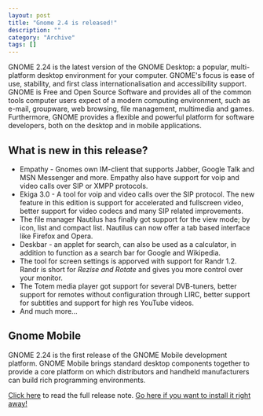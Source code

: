 ```yaml
--- 
layout: post 
title: "Gnome 2.4 is released!"
description: ""
category: "Archive"
tags: []
---  
```

GNOME 2.24 is the latest version of the GNOME Desktop: a popular, multi-platform desktop environment for your computer. GNOME's focus is ease of use, stability, and first class internationalisation and accessibility support. GNOME is Free and Open Source Software and provides all of the common tools computer users expect of a modern computing environment, such as e-mail, groupware, web browsing, file management, multimedia and games. Furthermore, GNOME provides a flexible and powerful platform for software developers, both on the desktop and in mobile applications.



## What is new in this release?


* Empathy - Gnomes own IM-client that supports Jabber, Google Talk and MSN Messenger and more. Empathy also have support for voip and video calls over SIP or XMPP protocols.
* Ekiga 3.0 - A tool for voip and video calls over the SIP protocol. The new feature in this edition is support for accelerated and fullscreen video, better support for video codecs and many SIP related improvements.
* The file manager Nautilus has finally got support for the view mode; by icon, list and compact list. Nautilus can now offer a tab based interface like Firefox and Opera.
* Deskbar - an applet for search, can also be used as a calculator, in addition to function as a search bar for Google and Wikipedia.
* The tool for screen settings is apporved with support for Randr 1.2. Randr is short for <i>Rezise and Rotate</i> and gives you more control over your monitor.
* The Totem media player got support for several DVB-tuners, better support for remotes without configuration through LIRC, better support for subtitles and support for high res YouTube videos.
* And much more...

## Gnome Mobile

GNOME 2.24 is the first release of the GNOME Mobile development platform. GNOME Mobile brings standard desktop components together to provide a core platform on which distributors and handheld manufacturers can build rich programming environments.



<a href="http://library.gnome.org/misc/release-notes/2.24/">Click here</a> to read the full release note. <a href="http://library.gnome.org/misc/release-notes/2.24/#rninstallation">Go here if you want to install it right away!</a>